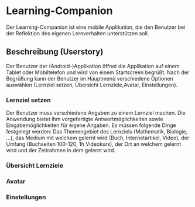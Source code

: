 # Learning-Companion

Der Learning-Companion ist eine mobile Applikation, die den Benutzer bei der Reflektion 
des eigenen Lernverhalten unterstützen soll. 

## Beschreibung (Userstory)

Der Benutzer der (Android-)Applikation öffnet die Applikation auf einem Tablet oder 
Mobiltelefon und wird von einem Startscreen begrüßt. Nach der Begrüßung kann der Benutzer
im Hauptmenü verschiedene Optionen auswählen (Lernziel setzen, Übersicht Lernziele,Avatar, Einstellungen).

### Lernziel setzen

Der Benutzer muss verschiedene Angaben zu einem Lernziel machen. Die Anwendung bietet ihm
vorgefertigte Antwortmöglichkeiten sowie Eingabemöglichkeiten für eigene Angaben. Es müssen folgende Dinge festgelegt werden: 
Das Themengebiet des Lernziels (Mathematik, Biologie, ...), das Medium mit welchem gelernt wird (Buch, Internetartikel, Video), 
der Umfang (Buchseiten 100-120, 1h Videokurs), der Ort an welchem gelernt wird und der Zeitrahmen in dem gelernt wird. 

### Übersicht Lernziele

### Avatar

### Einstellungen